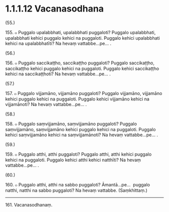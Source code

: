 # 1.1.1.12 Vacanasodhana

(55.)

155\. ๐ Puggalo upalabbhati, upalabbhati puggaloti? Puggalo upalabbhati, upalabbhati kehici puggalo kehici na puggaloti. Puggalo kehici upalabbhati kehici na upalabbhatīti? Na hevaṃ vattabbe…pe… .

(56.)

156\. ๐ Puggalo saccikaṭṭho, saccikaṭṭho puggaloti? Puggalo saccikaṭṭho, saccikaṭṭho kehici puggalo kehici na puggaloti. Puggalo kehici saccikaṭṭho kehici na saccikaṭṭhoti? Na hevaṃ vattabbe…pe… .

(57.)

157\. ๐ Puggalo vijjamāno, vijjamāno puggaloti? Puggalo vijjamāno, vijjamāno kehici puggalo kehici na puggaloti. Puggalo kehici vijjamāno kehici na vijjamānoti? Na hevaṃ vattabbe…pe… .

(58.)

158\. ๐ Puggalo saṃvijjamāno, saṃvijjamāno puggaloti? Puggalo saṃvijjamāno, saṃvijjamāno kehici puggalo kehici na puggaloti. Puggalo kehici saṃvijjamāno kehici na saṃvijjamānoti? Na hevaṃ vattabbe…pe… .

(59.)

159\. ๐ Puggalo atthi, atthi puggaloti? Puggalo atthi, atthi kehici puggalo kehici na puggaloti. Puggalo kehici atthi kehici natthīti? Na hevaṃ vattabbe…pe… .

(60.)

160\. ๐ Puggalo atthi, atthi na sabbo puggaloti? Āmantā…pe…  puggalo natthi, natthi na sabbo puggaloti? Na hevaṃ vattabbe. (Saṃkhittaṃ.)

---

161\. Vacanasodhanaṃ.
